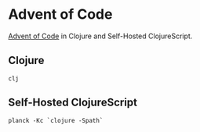 # Advent of Code

[Advent of Code](http://adventofcode.com) in Clojure and Self-Hosted ClojureScript.

## Clojure

```
clj
```

## Self-Hosted ClojureScript

```
planck -Kc `clojure -Spath`
```
